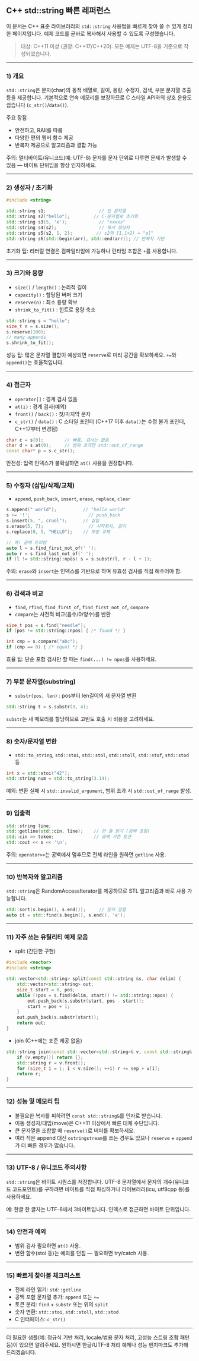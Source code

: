 
## C++ std::string 빠른 레퍼런스

이 문서는 C++ 표준 라이브러리의 `std::string` 사용법을 빠르게 찾아 쓸 수 있게 정리한 페이지입니다.
예제 코드를 곧바로 복사해서 사용할 수 있도록 구성했습니다.

> 대상: C++11 이상 (권장: C++17/C++20). 모든 예제는 UTF-8을 기준으로 작성되었습니다.

---

### 1) 개요

`std::string`은 문자(char)의 동적 배열로, 길이, 용량, 수정자, 검색, 부분 문자열 추출 등을 제공합니다.
기본적으로 연속 메모리를 보장하므로 C 스타일 API와의 상호 운용도 쉽습니다 (`c_str()`/`data()`).

주요 장점
- 안전하고, RAII를 따름
- 다양한 편의 멤버 함수 제공
- 반복자 제공으로 알고리즘과 결합 가능

주의: 멀티바이트/유니코드(예: UTF-8) 문자를 문자 단위로 다루면 문제가 발생할 수 있음 — 바이트 단위임을 항상 인지하세요.

---

### 2) 생성자 / 초기화

```cpp
#include <string>

std::string s1;                    // 빈 문자열
std::string s2("hello");         // C-문자열로 초기화
std::string s3(5, 'x');            // "xxxxx"
std::string s4(s2);                // 복사 생성자
std::string s5(s2, 1, 2);         // s2의 [1,1+2) = "el"
std::string s6(std::begin(arr), std::end(arr)); // 반복자 기반
```

초기화 팁: 리터럴 연결은 컴파일타임에 가능하나 런타임 조합은 `+`를 사용합니다.

---

### 3) 크기와 용량

- `size()` / `length()` : 논리적 길이
- `capacity()` : 할당된 버퍼 크기
- `reserve(n)` : 최소 용량 확보
- `shrink_to_fit()` : 힌트로 용량 축소

```cpp
std::string s = "hello";
size_t n = s.size();
s.reserve(100);
// many appends
s.shrink_to_fit();
```

성능 팁: 많은 문자열 결합이 예상되면 `reserve`로 미리 공간을 확보하세요. `+=`와 `append()`는 효율적입니다.

---

### 4) 접근자

- `operator[]` : 경계 검사 없음
- `at(i)` : 경계 검사(예외)
- `front()` / `back()` : 첫/마지막 문자
- `c_str()` / `data()` : C 스타일 포인터 (C++17 이후 `data()`는 수정 불가 포인터, C++17부터 변경됨)

```cpp
char c = s[0];        // 빠름, 검사는 없음
char d = s.at(0);     // 범위 초과면 std::out_of_range
const char* p = s.c_str();
```

안전성: 입력 인덱스가 불확실하면 `at()` 사용을 권장합니다.

---

### 5) 수정자 (삽입/삭제/교체)

- `append`, `push_back`, `insert`, `erase`, `replace`, `clear`

```cpp
s.append(" world");          // "hello world"
s += '!';                      // push_back
s.insert(5, ", cruel");      // 삽입
s.erase(5, 7);                 // 시작위치, 길이
s.replace(0, 5, "HELLO");    // 부분 교체

// 예: 공백 트리밍
auto l = s.find_first_not_of(' ');
auto r = s.find_last_not_of(' ');
if (l != std::string::npos) s = s.substr(l, r - l + 1);
```

주의: `erase`와 `insert`는 인덱스를 기반으로 하며 유효성 검사를 직접 해주어야 함.

---

### 6) 검색과 비교

- `find`, `rfind`, `find_first_of`, `find_first_not_of`, `compare`
- `compare`는 사전적 비교(음수/0/양수)를 반환

```cpp
size_t pos = s.find("needle");
if (pos != std::string::npos) { /* found */ }

int cmp = s.compare("abc");
if (cmp == 0) { /* equal */ }
```

효율 팁: 단순 포함 검사만 할 때는 `find(...) != npos`를 사용하세요.

---

### 7) 부분 문자열(substring)

- `substr(pos, len)` : pos부터 len길이의 새 문자열 반환

```cpp
std::string t = s.substr(3, 4);
```

`substr`는 새 메모리를 할당하므로 고빈도 호출 시 비용을 고려하세요.

---

### 8) 숫자/문자열 변환

- `std::to_string`, `std::stoi`, `std::stol`, `std::stoll`, `std::stof`, `std::stod` 등

```cpp
int x = std::stoi("42");
std::string num = std::to_string(3.14);
```

예외: 변환 실패 시 `std::invalid_argument`, 범위 초과 시 `std::out_of_range` 발생.

---

### 9) 입출력

```cpp
std::string line;
std::getline(std::cin, line);    // 한 줄 읽기 (공백 포함)
std::cin >> token;               // 공백 기준 토큰
std::cout << s << '\n';
```

주의: `operator>>`는 공백에서 멈추므로 전체 라인을 원하면 `getline` 사용.

---

### 10) 반복자와 알고리즘

`std::string`은 RandomAccessIterator를 제공하므로 STL 알고리즘과 바로 사용 가능합니다.

```cpp
std::sort(s.begin(), s.end());     // 문자 정렬
auto it = std::find(s.begin(), s.end(), 'a');
```

---

### 11) 자주 쓰는 유틸리티 예제 모음

- split (간단한 구현)

```cpp
#include <vector>
#include <string>

std::vector<std::string> split(const std::string &s, char delim) {
	std::vector<std::string> out;
	size_t start = 0, pos;
	while ((pos = s.find(delim, start)) != std::string::npos) {
		out.push_back(s.substr(start, pos - start));
		start = pos + 1;
	}
	out.push_back(s.substr(start));
	return out;
}
```

- join (C++에는 표준 제공 없음)

```cpp
std::string join(const std::vector<std::string>& v, const std::string& sep) {
	if (v.empty()) return {};
	std::string r = v.front();
	for (size_t i = 1; i < v.size(); ++i) r += sep + v[i];
	return r;
}
```

---

### 12) 성능 및 메모리 팁

- 불필요한 복사를 피하려면 `const std::string&`를 인자로 받습니다.
- 이동 생성자/대입(move)은 C++11 이상에서 빠른 대체 수단입니다.
- 큰 문자열을 조합할 때 `reserve()`로 버퍼를 확보하세요.
- 여러 작은 append 대신 `ostringstream`를 쓰는 경우도 있으나 `reserve` + `append`가 더 빠른 경우가 많습니다.

---

### 13) UTF-8 / 유니코드 주의사항

`std::string`은 바이트 시퀀스를 저장합니다. UTF-8 문자열에서 문자의 개수(유니코드 코드포인트)를 구하려면 바이트를 직접 파싱하거나 라이브러리(icu, utf8cpp 등)를 사용하세요.

예: 한글 한 글자는 UTF-8에서 3바이트입니다. 인덱스로 접근하면 바이트 단위입니다.

---

### 14) 안전과 예외

- 범위 검사 필요하면 `at()` 사용.
- 변환 함수(stoi 등)는 예외를 던짐 — 필요하면 try/catch 사용.

---

### 15) 빠르게 찾아볼 체크리스트

- 전체 라인 읽기: `std::getline`
- 공백 포함 문자열 추가: `append` 또는 `+=`
- 토큰 분리: `find` + `substr` 또는 위의 `split`
- 숫자 변환: `std::stoi`, `std::stoll`, `std::stod`
- C 인터페이스: `c_str()`

---

더 필요한 샘플(예: 정규식 기반 처리, locale/범용 문자 처리, 고성능 스트링 조합 패턴 등)이 있으면 알려주세요. 원하시면 한글/UTF-8 처리 예제나 성능 벤치마크도 추가해드리겠습니다.

